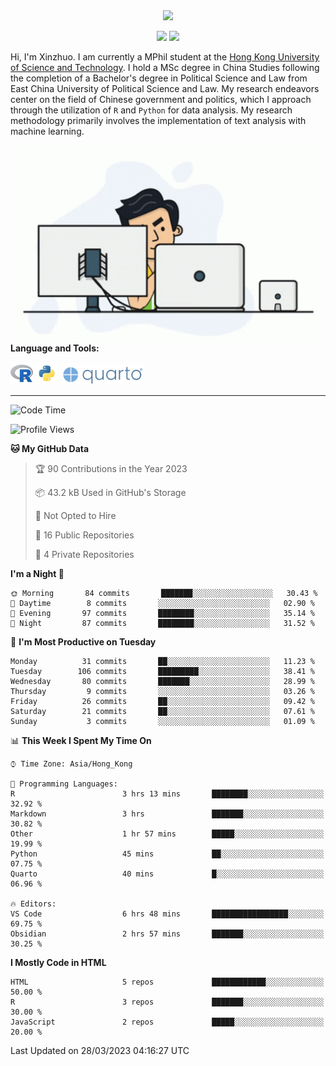 <div align='center'>
<img src='https://readme-typing-svg.herokuapp.com?font=ubuntu&color=4d3900&center=true&lines=HKUST+Mphil+in+SOSC;Focus+on+China;Code+for+PoliSci'/>
</div>


<p align='center'>
<a href='mailto:carlh.stoner@gmail.com' target='_blank'>
        <img src='https://img.shields.io/badge/Gmail-D14836?style=for-the-badge&logo=gmail&logoColor=white'/></a>
 <a href='https://www.linkedin.com/in/xinzhuo-huang-5161011ba/' target='_blank'>
        <img src='https://img.shields.io/badge/linkedin%20-%230077B5.svg?&style=for-the-badge&logo=linkedin&logoColor=white'/>
    </a>
    </p>
    
Hi, I'm Xinzhuo. I am currently a MPhil student at the [Hong Kong University of Science and Technology](https://sosc.hkust.edu.hk/node/613). I hold a MSc degree in China Studies following the completion of a Bachelor's degree in Political Science and Law from East China University of Political Science and Law. My research endeavors center on the field of Chinese government and politics, which I approach through the utilization of `R` and `Python` for data analysis. My research methodology primarily involves the implementation of text analysis with machine learning.




<img align='right' src="https://github.com/xinzhuohkust/xinzhuohkust/blob/main/programmer.gif" width="590">




**Language and Tools:**  

<code><img height="36" src="https://raw.githubusercontent.com/github/explore/80688e429a7d4ef2fca1e82350fe8e3517d3494d/topics/r/r.png"></code>
<code><img height="36" src="https://raw.githubusercontent.com/github/explore/80688e429a7d4ef2fca1e82350fe8e3517d3494d/topics/python/python.png"></code>
<code><img height="32" src="https://github.com/quarto-dev/quarto-r/blob/main/man/figures/quarto.png"></code>

---
<!--START_SECTION:waka-->
![Code Time](http://img.shields.io/badge/Code%20Time-230%20hrs%2034%20mins-blue)

![Profile Views](http://img.shields.io/badge/Profile%20Views-22-blue)

**🐱 My GitHub Data** 

> 🏆 90 Contributions in the Year 2023
 > 
> 📦 43.2 kB Used in GitHub's Storage 
 > 
> 🚫 Not Opted to Hire
 > 
> 📜 16 Public Repositories 
 > 
> 🔑 4 Private Repositories  
 > 
**I'm a Night 🦉** 

```text
🌞 Morning       84 commits       ███████░░░░░░░░░░░░░░░░░░   30.43 % 
🌆 Daytime        8 commits       ░░░░░░░░░░░░░░░░░░░░░░░░░   02.90 % 
🌃 Evening       97 commits       ████████░░░░░░░░░░░░░░░░░   35.14 % 
🌙 Night         87 commits       ████████░░░░░░░░░░░░░░░░░   31.52 % 

```
📅 **I'm Most Productive on Tuesday** 

```text
Monday          31 commits       ██░░░░░░░░░░░░░░░░░░░░░░░   11.23 % 
Tuesday        106 commits       █████████░░░░░░░░░░░░░░░░   38.41 % 
Wednesday       80 commits       ███████░░░░░░░░░░░░░░░░░░   28.99 % 
Thursday         9 commits       ░░░░░░░░░░░░░░░░░░░░░░░░░   03.26 % 
Friday          26 commits       ██░░░░░░░░░░░░░░░░░░░░░░░   09.42 % 
Saturday        21 commits       ██░░░░░░░░░░░░░░░░░░░░░░░   07.61 % 
Sunday           3 commits       ░░░░░░░░░░░░░░░░░░░░░░░░░   01.09 % 

```


📊 **This Week I Spent My Time On** 

```text
⌚︎ Time Zone: Asia/Hong_Kong

💬 Programming Languages: 
R                        3 hrs 13 mins       ████████░░░░░░░░░░░░░░░░░   32.92 % 
Markdown                 3 hrs               ███████░░░░░░░░░░░░░░░░░░   30.82 % 
Other                    1 hr 57 mins        █████░░░░░░░░░░░░░░░░░░░░   19.99 % 
Python                   45 mins             ██░░░░░░░░░░░░░░░░░░░░░░░   07.75 % 
Quarto                   40 mins             █░░░░░░░░░░░░░░░░░░░░░░░░   06.96 % 

🔥 Editors: 
VS Code                  6 hrs 48 mins       █████████████████░░░░░░░░   69.75 % 
Obsidian                 2 hrs 57 mins       ███████░░░░░░░░░░░░░░░░░░   30.25 % 

```

**I Mostly Code in HTML** 

```text
HTML                     5 repos             ████████████░░░░░░░░░░░░░   50.00 % 
R                        3 repos             ███████░░░░░░░░░░░░░░░░░░   30.00 % 
JavaScript               2 repos             █████░░░░░░░░░░░░░░░░░░░░   20.00 % 

```



 Last Updated on 28/03/2023 04:16:27 UTC
<!--END_SECTION:waka-->
    
    
    
    
    
    
    
    
